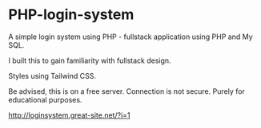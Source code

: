 # PHP-login-system
A simple login system using PHP - fullstack application using PHP and My SQL.

I built this to gain familiarity with fullstack design.

Styles using Tailwind CSS.

Be advised, this is on a free server. Connection is not secure. Purely for educational purposes.

http://loginsystem.great-site.net/?i=1
